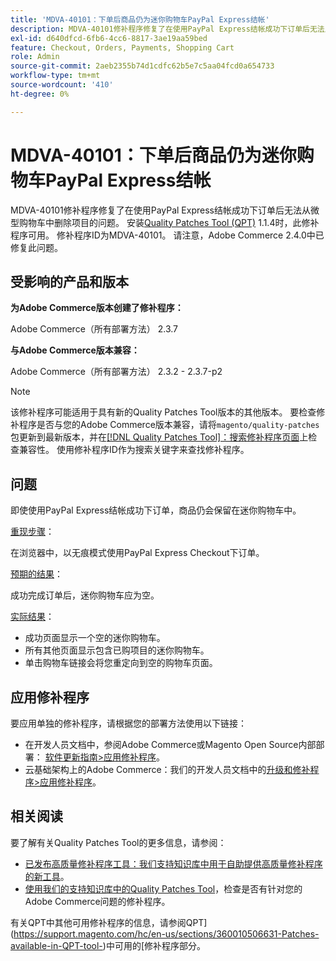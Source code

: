 ```yaml
---
title: 'MDVA-40101：下单后商品仍为迷你购物车PayPal Express结帐'
description: MDVA-40101修补程序修复了在使用PayPal Express结帐成功下订单后无法从微型购物车中删除项目的问题。 安装[Quality Patches Tool (QPT)](https://experienceleague.adobe.com/en/docs/commerce-operations/upgrade-guide/patches/overview) 1.1.4后，即可使用此修补程序。 修补程序ID为MDVA-40101。 请注意，Adobe Commerce 2.4.0中已修复此问题。
exl-id: d640dfcd-6fb6-4cc6-8817-3ae19aa59bed
feature: Checkout, Orders, Payments, Shopping Cart
role: Admin
source-git-commit: 2aeb2355b74d1cdfc62b5e7c5aa04fcd0a654733
workflow-type: tm+mt
source-wordcount: '410'
ht-degree: 0%

---
```


# MDVA-40101：下单后商品仍为迷你购物车PayPal Express结帐

MDVA-40101修补程序修复了在使用PayPal Express结帐成功下订单后无法从微型购物车中删除项目的问题。 安装[Quality Patches Tool (QPT)](https://experienceleague.adobe.com/en/docs/commerce-operations/upgrade-guide/patches/overview) 1.1.4时，此修补程序可用。 修补程序ID为MDVA-40101。 请注意，Adobe Commerce 2.4.0中已修复此问题。

## 受影响的产品和版本

**为Adobe Commerce版本创建了修补程序：**

Adobe Commerce（所有部署方法） 2.3.7

**与Adobe Commerce版本兼容：**

Adobe Commerce（所有部署方法） 2.3.2 - 2.3.7-p2

>[!NOTE]
>
>该修补程序可能适用于具有新的Quality Patches Tool版本的其他版本。 要检查修补程序是否与您的Adobe Commerce版本兼容，请将`magento/quality-patches`包更新到最新版本，并在[[!DNL Quality Patches Tool]：搜索修补程序页面](https://experienceleague.adobe.com/tools/commerce-quality-patches/index.html)上检查兼容性。 使用修补程序ID作为搜索关键字来查找修补程序。

## 问题

即使使用PayPal Express结帐成功下订单，商品仍会保留在迷你购物车中。

<u>重现步骤</u>：

在浏览器中，以无痕模式使用PayPal Express Checkout下订单。

<u>预期的结果</u>：

成功完成订单后，迷你购物车应为空。

<u>实际结果</u>：

* 成功页面显示一个空的迷你购物车。
* 所有其他页面显示包含已购项目的迷你购物车。
* 单击购物车链接会将您重定向到空的购物车页面。

## 应用修补程序

要应用单独的修补程序，请根据您的部署方法使用以下链接：

* 在开发人员文档中，参阅Adobe Commerce或Magento Open Source内部部署： [软件更新指南>应用修补程序](https://experienceleague.adobe.com/en/docs/commerce-operations/tools/quality-patches-tool/usage)。
* 云基础架构上的Adobe Commerce：我们的开发人员文档中的[升级和修补程序>应用修补程序](https://experienceleague.adobe.com/en/docs/commerce-cloud-service/user-guide/develop/upgrade/apply-patches)。

## 相关阅读

要了解有关Quality Patches Tool的更多信息，请参阅：

* [已发布高质量修补程序工具：我们支持知识库中用于自助提供高质量修补程序的新工具](/help/announcements/adobe-commerce-announcements/magento-quality-patches-released-new-tool-to-self-serve-quality-patches.md)。
* [使用我们的支持知识库中的Quality Patches Tool](/help/support-tools/patches-available-in-qpt-tool/check-patch-for-magento-issue-with-magento-quality-patches.md)，检查是否有针对您的Adobe Commerce问题的修补程序。

有关QPT中其他可用修补程序的信息，请参阅QPT](https://support.magento.com/hc/en-us/sections/360010506631-Patches-available-in-QPT-tool-)中可用的[修补程序部分。
